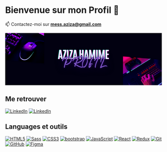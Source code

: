 # Bienvenue sur mon Profil  👋
📫 Contactez-moi sur **mess.aziza@gmail.com** 

![image Profil](./Bienvenue.png)

## Me retrouver

[![LinkedIn](https://img.shields.io/badge/-GitHub-000?&logo=GitHub&logoColor=FFF)](https://github.com/azizahamime)
[![LinkedIn](https://img.shields.io/badge/-LinkedIn-000?&logo=LinkedIn&logoColor=0A66C2)](https://www.linkedin.com/in/azizahamime/)

## Languages et outils

[![HTML5](https://img.shields.io/badge/-HTML5-000?&logo=HTML5&logoColor=E34F26)](https://www.w3.org/html/)
[![Sass](https://img.shields.io/badge/-Sass-000?&logo=Sass&logoColor=CC6699)](https://sass-lang.com)
[![CSS3](https://img.shields.io/badge/-CSS3-000?&logo=CSS3&logoColor=1572B6)](https://developer.mozilla.org/fr/docs/Web/CSS)
[![bootstrap](https://img.shields.io/badge/-bootstrap-000?&logo=bootstrap&logoColor=79639b)](https://getbootstrap.com/)
[![JavaScript](https://img.shields.io/badge/-JavaScript-000?&logo=JavaScript&logoColor=F7DF1E)](https://developer.mozilla.org/en-US/docs/Web/JavaScript)
[![React](https://img.shields.io/badge/-React-000?&logo=React&logoColor=00D5F72)](https://fr.legacy.reactjs.org/)
[![Redux](https://img.shields.io/badge/-Redux-000?&logo=Redux&logoColor=7D42BF)](https://redux.js.org/)
[![Git](https://img.shields.io/badge/-Git-000?&logo=Git&logoColor=F05032)](https://git-scm.com/)
[![GitHub](https://img.shields.io/badge/-GitHub-000?&logo=GitHub&logoColor=FFF)](https://www.github.com/)
[![Figma](https://img.shields.io/badge/-Figma-000?&logo=Figma&logoColor=F24E1E)](https://www.figma.com/)

